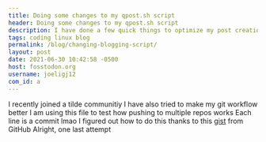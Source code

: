 ```yaml
---
title: Doing some changes to my qpost.sh script
header: Doing some changes to my qpost.sh script
description: I have done a few quick things to optimize my post creation script using rofi, adding a few nice additions
tags: coding linux blog
permalink: /blog/changing-blogging-script/
layout: post
date: 2021-06-30 10:42:58 -0500
host: fosstodon.org
username: joeligj12
com_id: a
---
```


I recently joined a tilde communitiy
I have also tried to make my git workflow better
I am using this file to test how pushing to multiple repos works
Each line is a commit lmao
I figured out how to do this thanks to this [gist](https://gist.github.com/rvl/c3f156e117e22a25f242) from GitHub
Alright, one last attempt

